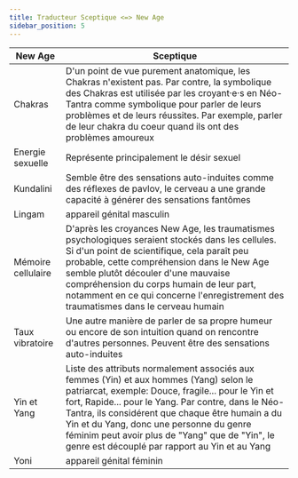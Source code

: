 ```yaml
---
title: Traducteur Sceptique <=> New Age
sidebar_position: 5
---
```


| New Age      | Sceptique |
| ----------- | ----------- |
| Chakras      | D'un point de vue purement anatomique, les Chakras n'existent pas. Par contre, la symbolique des Chakras est utilisée par les croyant·e·s en Néo-Tantra comme symbolique pour parler de leurs problèmes et de leurs réussites. Par exemple, parler de leur chakra du coeur quand ils ont des problèmes amoureux |
| Energie sexuelle   | Représente principalement le désir sexuel |
| Kundalini   | Semble être des sensations auto-induites comme des réflexes de pavlov, le cerveau a une grande capacité à générer des sensations fantômes |
| Lingam   | appareil génital masculin |
| Mémoire cellulaire   | D'après les croyances New Age, les traumatismes psychologiques seraient stockés dans les cellules. Si d'un point de scientifique, cela paraît peu probable, cette compréhension dans le New Age semble plutôt découler d'une mauvaise compréhension du corps humain de leur part, notamment en ce qui concerne l'enregistrement des traumatismes dans le cerveau humain |
| Taux vibratoire   | Une autre manière de parler de sa propre humeur ou encore de son intuition quand on rencontre d'autres personnes. Peuvent être des sensations auto-induites |
| Yin et Yang  | Liste des attributs normalement associés aux femmes (Yin) et aux hommes (Yang) selon le patriarcat, exemple: Douce, fragile... pour le Yin et fort, Rapide... pour le Yang. Par contre, dans le Néo-Tantra, ils considérent que chaque être humain a du Yin et du Yang, donc une personne du genre féminim peut avoir plus de "Yang" que de "Yin", le genre est découplé par rapport au Yin et au Yang |
| Yoni   | appareil génital féminin |
